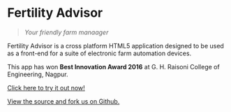# Fertility Advisor

> _Your friendly farm manaager_

Fertility Advisor is a cross platform HTML5 application designed to be used as a front-end for a suite of electronic farm automation devices.

This app has won **Best Innovation Award 2016** at G. H. Raisoni College of Engineering, Nagpur.

[Click here to try it out now!](https://krushndayshmookh.github.io/fertility-advisor/www/)

[View the source and fork us on Github.](https://github.com/krushndayshmookh/fertility-advisor)
